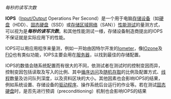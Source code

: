 *每秒的读写次数*

**IOPS**（[Input/Output](https://zh.wikipedia.org/wiki/I/O "I/O") Operations Per Second）是一个用于电脑[存储设备](https://zh.wikipedia.org/wiki/%E5%84%B2%E5%AD%98%E8%A3%9D%E7%BD%AE "存储设备")（如[硬盘](https://zh.wikipedia.org/wiki/%E7%A1%AC%E7%A2%9F "硬盘")（HDD）、[固态硬盘](https://zh.wikipedia.org/wiki/%E5%9B%BA%E6%80%81%E7%A1%AC%E7%9B%98 "固态硬盘")（SSD）或[存储区域网络](https://zh.wikipedia.org/wiki/%E5%AD%98%E5%82%A8%E5%8C%BA%E5%9F%9F%E7%BD%91%E7%BB%9C "存储区域网络")（SAN））[性能测试](https://zh.wikipedia.org/w/index.php?title=%E6%95%88%E8%83%BD%E6%B8%AC%E8%A9%A6&action=edit&redlink=1)的量测方式，可以视为是***每秒的读写次数***。和其他性能测试一様，存储设备制造商提出的IOPS不保证就是实际应用下的性能。

IOPS可以用应用程序来量测，例如一开始由因特尔开发的[Iometer](https://zh.wikipedia.org/w/index.php?title=Iometer&action=edit&redlink=1)，像[IOzone](https://zh.wikipedia.org/w/index.php?title=IOzone&action=edit&redlink=1)及[FIO](https://zh.wikipedia.org/w/index.php?title=FIO&action=edit&redlink=1)也有类似功能，IOPS主要会用在[服务器](https://zh.wikipedia.org/wiki/%E4%BC%BA%E6%9C%8D%E5%99%A8 "服务器")，以找到最佳的存储配置。

IOPS的数值会随系统配置而有很大的不同，依测试者在测试时的控制变因而异，控制变因包括读取及写入的比例、其中[循序访问](https://zh.wikipedia.org/wiki/%E5%BE%AA%E5%BA%8F%E5%AD%98%E5%8F%96 "循序访问")及[随机存取](https://zh.wikipedia.org/wiki/%E9%9A%A8%E6%A9%9F%E5%AD%98%E5%8F%96 "随机存取")的比例及配置方式、[线程](https://zh.wikipedia.org/wiki/%E7%BA%BF%E7%A8%8B "线程")数量及访问队列深度，以及资料区块的大小。其他因素也会影响IOPS的结果，例如系统设置、存储设备的[驱动程序](https://zh.wikipedia.org/wiki/%E9%A9%85%E5%8B%95%E7%A8%8B%E5%BC%8F "驱动程序")、操作系统后台运行的作业等。若在测试[固态硬盘](https://zh.wikipedia.org/wiki/%E5%9B%BA%E6%80%81%E7%A1%AC%E7%9B%98 "固态硬盘")时，是否先进行预调（preconditioning）机制也会影响IOPS的结果